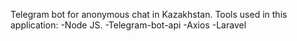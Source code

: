 Telegram bot for anonymous chat in Kazakhstan.
Tools used in this application:
  -Node JS.
  -Telegram-bot-api
  -Axios
  -Laravel
